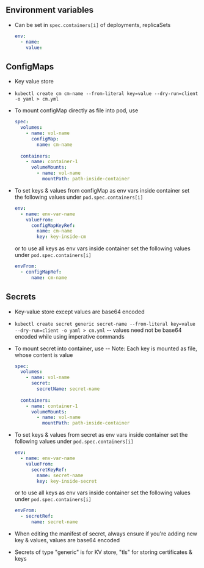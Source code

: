 ## Environment variables
- Can be set in `spec.containers[i]` of deployments, replicaSets  
  ```yaml
  env:
    - name:
      value:
  ``` 

## ConfigMaps
- Key value store
- `kubectl create cm cm-name --from-literal key=value --dry-run=client -o yaml > cm.yml`
- To mount configMap directly as file into pod, use
  ```yaml
  spec:
    volumes:
      - name: vol-name
        configMap:
          name: cm-name
    
    containers:
      - name: container-1
        volumeMounts:
          - name: vol-name
            mountPath: path-inside-container
  ```

- To set keys & values from configMap as env vars inside container set the following values under `pod.spec.containers[i]`
  ```yaml
  env:
    - name: env-var-name
      valueFrom:
        configMapKeyRef:
          name: cm-name
          key: key-inside-cm
  ```

  or to use all keys as env vars inside container set the following values under `pod.spec.containers[i]`
  ```yaml
  envFrom:
    - configMapRef:
        name: cm-name
  ```

## Secrets
- Key-value store except values are base64 encoded
- `kubectl create secret generic secret-name --from-literal key=value --dry-run=client -o yaml > cm.yml` -- values need not be base64 encoded while using imperative commands
- To mount secret into container, use -- Note: Each key is mounted as file, whose content is value
  ```yaml
  spec:
    volumes:
      - name: vol-name
        secret:
          secretName: secret-name
    
    containers:
      - name: container-1
        volumeMounts:
          - name: vol-name
            mountPath: path-inside-container
  ```

- To set keys & values from secret as env vars inside container set the following values under `pod.spec.containers[i]`
  ```yaml
  env:
    - name: env-var-name
      valueFrom:
        secretKeyRef:
          name: secret-name
          key: key-inside-secret
  ```

  or to use all keys as env vars inside container set the following values under `pod.spec.containers[i]`
  ```yaml
  envFrom:
    - secretRef:
        name: secret-name
  ```
- When editing the manifest of secret, always ensure if you're adding new key & values, values are base64 encoded
- Secrets of type "generic" is for KV store, "tls" for storing certificates & keys
